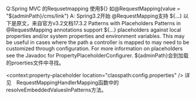 Q:Spring MVC 的Requsetmapping 使用${} 如@RequestMapping(value = "${adminPath}/cms/link")
A:
Spring3.2开始 @RequestMapping支持 ${...}
以下是原文，来自官方v3.2文档17.3.2
Patterns with Placeholders
Patterns in @RequestMapping annotations support ${...} placeholders against local properties and/or system properties and environment variables. This may be useful in cases where the path a controller is mapped to may need to be customized through configuration. For more information on placeholders see the Javadoc for PropertyPlaceholderConfigurer.
${adminPath}会到加载的proerties文件中寻找。
<!-- 加载配置属性文件 -->
<context:property-placeholder location="classpath:config.properties" />
详见　RequestMappingHandlerMapping函数中的resolveEmbeddedValuesInPatterns方法。



